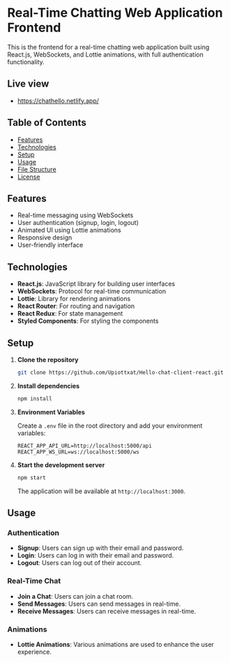 # Real-Time Chatting Web Application Frontend

This is the frontend for a real-time chatting web application built using React.js, WebSockets, and Lottie animations, with full authentication functionality.
## Live view 
- https://chathello.netlify.app/
## Table of Contents

- [Features](#features)
- [Technologies](#technologies)
- [Setup](#setup)
- [Usage](#usage)
- [File Structure](#file-structure)
- [License](#license)

## Features

- Real-time messaging using WebSockets
- User authentication (signup, login, logout)
- Animated UI using Lottie animations
- Responsive design
- User-friendly interface

## Technologies

- **React.js**: JavaScript library for building user interfaces
- **WebSockets**: Protocol for real-time communication
- **Lottie**: Library for rendering animations
- **React Router**: For routing and navigation
- **React Redux**: For state management
- **Styled Components**: For styling the components

## Setup

1. **Clone the repository**

    ```bash
    git clone https://github.com/Upiottxat/Hello-chat-client-react.git
   
    ```

2. **Install dependencies**

    ```bash
    npm install
    ```

3. **Environment Variables**

    Create a `.env` file in the root directory and add your environment variables:

    ```env
    REACT_APP_API_URL=http://localhost:5000/api
    REACT_APP_WS_URL=ws://localhost:5000/ws
    ```

4. **Start the development server**

    ```bash
    npm start
    ```

    The application will be available at `http://localhost:3000`.

## Usage

### Authentication

- **Signup**: Users can sign up with their email and password.
- **Login**: Users can log in with their email and password.
- **Logout**: Users can log out of their account.

### Real-Time Chat

- **Join a Chat**: Users can join a chat room.
- **Send Messages**: Users can send messages in real-time.
- **Receive Messages**: Users can receive messages in real-time.

### Animations

- **Lottie Animations**: Various animations are used to enhance the user experience.




